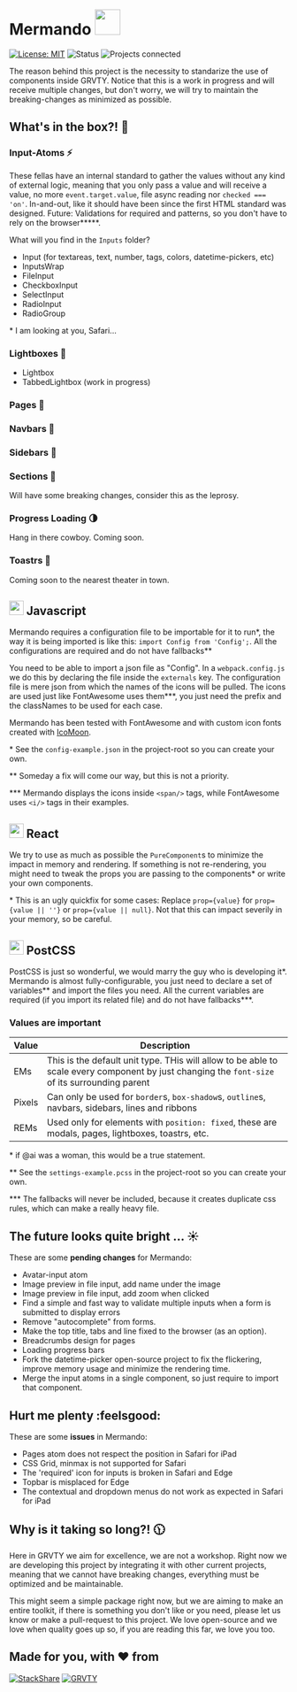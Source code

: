 **Mermando** <img src="https://www.amnh.org/var/ezflow_site/storage/images/media/amnh/images/explore/ology-images/biodiversity/bio-benefits/necklace/2568782-4-eng-US/necklace.png" width="46">
==============
[![License: MIT][license-shield]][license] ![Status][status-shield] ![Projects connected][projects-shield]

The reason behind this project is the necessity to standarize the use of components inside GRVTY. Notice that this is a work in progress and will receive multiple changes, but don't worry, we will try to maintain the breaking-changes as minimized as possible.


What's in the box?! :gift:
-------------------

### Input-Atoms :zap:
These fellas have an internal standard to gather the values without any kind of external logic, meaning that you only pass a value and will receive a value, no more `event.target.value`, file async reading nor `checked === 'on'`. In-and-out, like it should have been since the first HTML standard was designed. Future: Validations for required and patterns, so you don't have to rely on the browser**\***.

What will you find in the `Inputs` folder?
*   Input (for textareas, text, number, tags, colors, datetime-pickers, etc)
*   InputsWrap
*   FileInput
*   CheckboxInput
*   SelectInput
*   RadioInput
*   RadioGroup

\* I am looking at you, Safari...

### Lightboxes :high_brightness:

*   Lightbox
*   TabbedLightbox (work in progress)


### Pages :pushpin:


### Navbars :ticket:


### Sidebars :bookmark:


### Sections :scroll:
Will have some breaking changes, consider this as the leprosy.


### Progress Loading :last_quarter_moon:
Hang in there cowboy. Coming soon.

### Toastrs :tada:
Coming soon to the nearest theater in town.


<img src="https://www.javatpoint.com/images/javascript/javascript_logo.png" width="26"> Javascript
------------------------

Mermando requires a configuration file to be importable for it to run\*, the way it is being imported is like this: `import Config from 'Config';`. All the configurations are required and do not have fallbacks\*\*

You need to be able to import a json file as "Config". In a `webpack.config.js` we do this by declaring the file inside the `externals` key. The configuration file is mere json from which the names of the icons will be pulled. The icons are used just like FontAwesome uses them\*\*\*, you just need the prefix and the classNames to be used for each case.

Mermando has been tested with FontAwesome and with custom icon fonts created with [IcoMoon][icomoon-link].

\* See the `config-example.json` in the project-root so you can create your own.

\*\* Someday a fix will come our way, but this is not a priority.

\*\*\* Mermando displays the icons inside `<span/>` tags, while FontAwesome uses `<i/>` tags in their examples.

<img src="https://cdn.worldvectorlogo.com/logos/react.svg" width="26"> React
-----
We try to use as much as possible the `PureComponent`s to minimize the impact in memory and rendering. If something is not re-rendering, you might need to tweak the props you are passing to the components\* or write your own components.

\* This is an ugly quickfix for some cases: Replace `prop={value}` for `prop={value || ''}` or `prop={value || null}`. Not that this can impact severily in your memory, so be careful.

<img src="https://camo.githubusercontent.com/2ec260a9d4d3dcc109be800af0b29a8471ad5967/687474703a2f2f706f73746373732e6769746875622e696f2f706f73746373732f6c6f676f2e737667" width="26"> PostCSS
------------
PostCSS is just so wonderful, we would marry the guy who is developing it\*. Mermando is almost fully-configurable, you just need to declare a set of variables\*\* and import the files you need. All the current variables are required (if you import its related file) and do not have fallbacks\*\*\*.

### Values are important

| Value | Description |
| ----- | ----------- |
| EMs | This is the default unit type. THis will allow to be able to scale every component by just changing the `font-size` of its surrounding parent |
| Pixels | Can only be used for `border`s, `box-shadow`s, `outline`s, navbars, sidebars, lines and ribbons |
| REMs | Used only for elements with `position: fixed`, these are modals, pages, lightboxes, toastrs, etc. |


\* if @ai was a woman, this would be a true statement.

\*\* See the `settings-example.pcss` in the project-root so you can create your own.

\*\*\* The fallbacks will never be included, because it creates duplicate css rules, which can make a really heavy file.


The future looks quite bright ... :sunny:
-----------------------------

These are some **pending changes** for Mermando:

*   Avatar-input atom
*   Image preview in file input, add name under the image
*   Image preview in file input, add zoom when clicked
*   Find a simple and fast way to validate multiple inputs when a form is submitted to display errors
*   Remove "autocomplete" from forms.
*   Make the top title, tabs and line fixed to the browser (as an option).
*   Breadcrumbs design for pages
*   Loading progress bars
*   Fork the datetime-picker open-source project to fix the flickering, improve memory usage and minimize the rendering time.
*   Merge the input atoms in a single component, so just require to import that component.


Hurt me plenty :feelsgood:
--------------------------------
These are some **issues** in Mermando:
*   Pages atom does not respect the position in Safari for iPad
*   CSS Grid, minmax is not supported for Safari
*   The 'required' icon for inputs is broken in Safari and Edge
*   Topbar is misplaced for Edge
*   The contextual and dropdown menus do not work as expected in Safari for iPad


Why is it taking so long?! :clock1130:
---------------------------
Here in GRVTY we aim for excellence, we are not a workshop. Right now we are developing this project by integrating it with other current projects, meaning that we cannot have breaking changes, everything must be optimized and be maintainable.

This might seem a simple package right now, but we are aiming to make an entire toolkit, if there is something you don't like or you need, please let us know or make a pull-request to this project. We love open-source and we love when quality goes up so, if you are reading this far, we love you too.

Made for you, with :heart: from
-------------------------------

[![StackShare][stack-shield]][stack-tech]
[![GRVTY][logo]](http://grvty.digital)



[icomoon-link]: http://icomoon.io/

[logo]: http://grvty.digital/images/logos/repos-logo-1.png?raw=true "GRVTY"
[license]: https://github.com/grvty-labs/Conversations/LICENSE.md
[license-shield]: https://img.shields.io/badge/License-MIT-yellow.svg?style=flat-square&colorA=808080&colorB=D8B024
[status-shield]: https://img.shields.io/badge/Status-53%25-yellow.svg?style=flat-square&colorA=808080&colorB=F48041
[projects-shield]: https://img.shields.io/badge/Projects-2%20connected-yellow.svg?style=flat-square&colorA=808080&colorB=9B9B9B
[stack-tech]: http://stackshare.io/grvty/grvty
[stack-shield]: https://img.shields.io/badge/-Technology-blue.svg?style=flat-square&colorA=808080&colorB=3636e2&logoWidth=72&logo=data%3Aimage%2Fpng%3Bbase64%2CiVBORw0KGgoAAAANSUhEUgAAAEgAAAAOCAYAAACM7Fo2AAAABGdBTUEAALGPC%2FxhBQAAACBjSFJNAAB6JgAAgIQAAPoAAACA6AAAdTAAAOpgAAA6mAAAF3CculE8AAAABmJLR0QA%2FwD%2FAP%2BgvaeTAAAAB3RJTUUH4QINDwEHFUUK5QAAA%2BRJREFUSMfdlk1oXUUUx39z73t5mZeU2KhEN6LiZ0vdtCsXxaIgFGxoqK4qKP1aKES7qAWDXVd0oYuqkIogVhGVVkGrpGos6CJIIO%2B%2BplIMFpG22Da2gSSN973jYs4k4%2B19XwiCHrjcmfMxZ%2BZ%2FPmYMDUgS64eGZpQixEBsMGvm%2Bb9R7uGlWgZjQASQCFnWNgiybGeog5OatQvN%2FMSBr7p%2BIUX6kaNj1D7k%2BfVSnRdyfHp9o%2FJaZs0sr0OARCI1fgI4B9wKXAK6gB7gPNALHAciIlPPySCjXz2HLzSnKGPnbfyeW9k3OqvQnv%2FGAAFIYv0i9wJbgd%2BAGoaBeo1fanXuLvYXXkkv%2FylRbCTKLzEP0FZgCzALvA1MZcDbDGzCZcYi8IHqANwGPAe8E%2FCeAgaAg8AqYAQoAX9oAG8GPgK%2BBDYATwOjwKTa3wE8D3wKjOUEozlJtYwkFklsrP89kthtkthhSexQOmWHU%2Bm9%2FcKELXwx3s341za7hAc%2BBo4q0N8A0zreovKS%2Fg8p%2FyTws44fVVkfMK%2BgAfQD14B3dT6ga0%2Bq3VkgAXYE%2Br8CPwHdyjsBLAF36jws7zYAmr7FA%2BS%2FPknsgVrFDslMecePx7t3r7sn2rlvZ4GNG6LIXJ%2BHvic8q5t%2BJJBtAm7QcVH%2Fb%2BHK1680DYwHNq9qhCNcyQuwPuNrtfL3B3x%2F8PUqexF4UseDQRA7J6mWkUppJYuqdnB%2Bwu4S6dn%2B0IPxy4B0FVnTIALe6bdAJeC%2FBnwMfAg8HPBHgSsBQKeA7wL5A3qobcAnCiCq733fpDojGfA9gAdUXgMO%2FyNwlkFKLFItszhpjUgfcsa%2B9NkbpcfKlouAGMPRFgCNAacD%2Fgu4viDAroDvS2wMmMCl%2F%2BbMAb8HZoAFYDiQeVD7WcmS0C4EsgJcxmUbtHrC0Kr2TMTslTqLvXrT3lUaff29dN%2F8AjdGEakIg8AQLv3DaHjHR3BN%2FnGdHwSqOl4KY6H%2FBFiLK6%2FPMwcYxTXXOVwGgsuG7Bp5zdY34bO423eWDm6ydsgDeZ8xzBnn7Jo6SADfpfMiclj1KsAFXAYIsCejM6fjQZU%2Fo%2FOwxywB7%2Bs8zvj0GTSSsQt1vwLONNnrddRWDa7qga4ipClHgPvFAVTERXBAATyh64VRMcAx3C0T4cprL67sTgK%2Fq95VXGlN4frLjAZgipXH3gKuNx1ToEMfqN55XN87p7xshswCP%2FD3vtiU2kHRp%2Bc64E3daGgX46K%2FnZVGK8H6eQ%2FFdvzl7bWjR96%2FTc36lQeiEcW4lPdXbyGznud5KpCf3XGLfRRayGM6vLnaqsM2QeokS%2F4z9Be%2BeznLuXK5hgAAACV0RVh0ZGF0ZTpjcmVhdGUAMjAxNy0wMi0xM1QxNTowMTowNy0wNTowMI64DDUAAAAldEVYdGRhdGU6bW9kaWZ5ADIwMTctMDItMTNUMTU6MDE6MDctMDU6MDD%2F5bSJAAAAAElFTkSuQmCC
